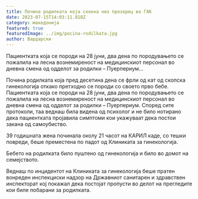 ```yaml
---
title: Почина родилката која скокна низ прозорец во ГАК
date: 2023-07-15T14:03:11.818Z
category: македонија
featured: true
featuredImage: ../img/pocina-rodilkata.jpg
author: Вардарски
---
```

<!--StartFragment-->

Пациентката која се породи на 28 јуни, два дена по породувањето се пожалила на лесна вознемиреност на медицинскиот персонал во дневна смена од одделот за родилки – Пуерпериум...



<!--EndFragment--><!--StartFragment-->

Почина родилката која пред десетина дена се фрли од кат од скопска гинекологија откако претходно се породи со своето прво бебе. Пациентката која се породи на 28 јуни, два дена по породувањето се пожалила на лесна вознемиреност на медицинскиот персонал во дневна смена од одделот за родилки – Пуерпериум. Според сите протоколи, таа веднаш била видена од психолог и не било нотирано дека пациентката пројавила симптоми кои укажуваат дека постои закана од самоубиство.

39 годишната жена починала околу 21 часот на КАРИЛ каде, со тешки повреди, беше преместена по падот од Клиниката за гинекологија.

Бебето на родилката било пуштено од гинекологија и било во домот на семејството.

Веднаш по инцидентот на Клиниката за гинекологија беше пратен вонреден инспекциски надзор на Државниот санитарен и здравствен инспекторат кој покажал дека постојат пропусти во делот на прегледите кои биле побарани за родилката. 

<!--EndFragment-->
